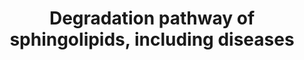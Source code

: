 ---
annotations:
- id: DOID:4
  type: Disease Ontology
  value: disease
- id: DOID:3323
  parent: genetic disease
  type: Disease Ontology
  value: Sandhoff disease
- id: DOID:10581
  parent: genetic disease
  type: Disease Ontology
  value: metachromatic leukodystrophy
- id: DOID:1926
  parent: genetic disease
  type: Disease Ontology
  value: Gaucher's disease
- id: DOID:0050464
  parent: genetic disease
  type: Disease Ontology
  value: Farber lipogranulomatosis
- id: DOID:2368
  parent: genetic disease
  type: Disease Ontology
  value: gangliosidosis
- id: PW:0000197
  parent: classic metabolic pathway
  type: Pathway Ontology
  value: sphingolipid metabolic pathway
- id: PW:0000162
  parent: classic metabolic pathway
  type: Pathway Ontology
  value: sphingolipid biosynthetic pathway
- id: DOID:0070112
  parent: genetic disease
  type: Disease Ontology
  value: Niemann-Pick disease type B
- id: DOID:3320
  parent: genetic disease
  type: Disease Ontology
  value: Tay-Sachs disease
- id: DOID:10587
  parent: genetic disease
  type: Disease Ontology
  value: Krabbe disease
- id: DOID:3322
  parent: genetic disease
  type: Disease Ontology
  value: GM1 gangliosidosis
- id: DOID:3321
  parent: genetic disease
  type: Disease Ontology
  value: GM2 gangliosidosis
- id: PW:0000733
  parent: classic metabolic pathway
  type: Pathway Ontology
  value: glycosphingolipid metabolic pathway
- id: DOID:14504
  parent: genetic disease
  type: Disease Ontology
  value: Niemann-Pick disease
- id: PW:0000163
  parent: classic metabolic pathway
  type: Pathway Ontology
  value: sphingolipid degradation pathway
- id: PW:0001062
  parent: classic metabolic pathway
  type: Pathway Ontology
  value: lacto-series glycosphingolipid metabolic pathway
- id: DOID:14499
  parent: genetic disease
  type: Disease Ontology
  value: Fabry disease
- id: DOID:0070111
  parent: genetic disease
  type: Disease Ontology
  value: Niemann-Pick disease type A
- id: PW:0000735
  parent: classic metabolic pathway
  type: Pathway Ontology
  value: altered sphingolipid metabolic pathway
- id: DOID:4795
  parent: genetic disease
  type: Disease Ontology
  value: GM2 gangliosidosis, AB variant
authors:
- DeSl
- Andra
- Egonw
- AdoBioInfo
- IreneHemel
- Khanspers
- Finterly
- Fehrhart
description: Test pathway to include dieases in pathways, in order to deduce biomarkers.
last-edited: 2021-11-30
organisms:
- Homo sapiens
redirect_from:
- /index.php/Pathway:WP4153
- /instance/WP4153
- /instance/WP4153_rr123688
revision: r123688
schema-jsonld:
- '@context': https://schema.org/
  '@id': https://wikipathways.github.io/pathways/WP4153.html
  '@type': Dataset
  creator:
    '@type': Organization
    name: WikiPathways
  description: Test pathway to include dieases in pathways, in order to deduce biomarkers.
  keywords:
  - Ceramide
  - GA1
  - GA2
  - GLB1
  - GM1
  - 'GM1-beta-galactosidase (GLB):'
  - 'GM1-beta-galactosidease (GLB):'
  - GM2
  - GM2-activator
  - 'GM2A '
  - GM3
  - GalCer-beta-galactosidase
  - Globoside
  - Globoside example 1
  - Globoside example 2
  - HEXA
  - HEXB
  - LIPA
  - NPC1
  - NPC2
  - PSAP
  - SCARB2
  - Sap-A
  - Sap-B
  - Sap-C
  - Sphingomyelin
  - Sphingosine
  - Sulfatide
  - acid ceramidase
  - acrylsulfatase A
  - alpha-galactosidase A
  - 'beta-hexosaminidase A, B:'
  - digalactosylceramide
  - digalactosylceramide alpha
  - digalactosylceramide beta
  - galactosyl-ceramide
  - globotriaosylceramide
  - glucosylceramide
  - glucosylceramide-beta-glucosidase
  - lactosylceramide
  - sialidase
  - sialidase 1
  - sialidase 2
  - sialidase 3
  - sialidase 4
  - sphingomyelinase
  license: CC0
  name: Degradation pathway of sphingolipids, including diseases
seo: CreativeWork
title: Degradation pathway of sphingolipids, including diseases
wpid: WP4153
---